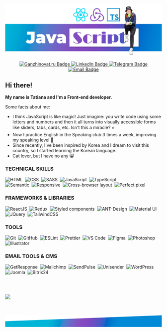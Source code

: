 ![Header image](./header-img.webp)

<div align="center">
  <a href="https://ganzhinovat.ru/" target="_blank">
    <img src="https://img.shields.io/badge/-ganzhinovat.ru-f209b1?style=for-the-badge&logo=firefoxbrowser&logoColor=ffffff" alt="Ganzhinovat.ru Badge"/>
  </a>
  <a href="https://www.linkedin.com/in/tatiana-ganzhinova/" target="_blank">
    <img src="https://img.shields.io/badge/-LinkedIn-0045CB?style=for-the-badge&logo=LinkedIn&logoColor=ffffff" alt="LinkedIn Badge"/>
  </a>
  <a href="https://t.me/pesukarhutg/" target="_blank">
    <img src="https://img.shields.io/badge/-telegram-blue?style=for-the-badge&logo=Telegram&logoColor=ffffff" alt="Telegram Badge"/>
  </a>
  <a href="mailto:ganzhinovat@yandex.ru" target="_blank">
    <img src="https://img.shields.io/badge/-email-0045CB?style=for-the-badge&logo=mail.ru&logoColor=ffffff" alt="Email Badge"/>
  </a>
</div>

<!-- <div align="center">
  <img src="https://komarev.com/ghpvc/?username=PesukarhuTG&style=flat-square&color=blue" alt=""/>
</div> -->

## Hi there!

**My name is Tatiana and I'm a Front-end developer.**

Some facts about me:

- I think JavaScript is like magic! Just imagine: you write code using some letters and numbers and then it all turns into visually accessible forms like sliders, tabs, cards, etc. Isn't this a miracle? ⭐️
- Now I practice English in the Speaking club 3 times a week, improving my speaking level 💪
- Since recently, I've been inspired by Korea and I dream to visit this country, so I started learning the Korean language.
- Cat lover, but I have no any 😸

### TECHNICAL SKILLS

![HTML](https://img.shields.io/badge/-HTML-764abc?style=flat-square&logo=HTML5&logoColor=fb80fa)&nbsp;
![CSS](https://img.shields.io/badge/-CSS-764abc?style=flat-square&logo=CSS3&logoColor=63d8f8)&nbsp;
![SASS](https://img.shields.io/badge/-SASS-764abc?style=flat-square&logo=SASS&logoColor=fb80fa)&nbsp;
![JavaScript](<https://img.shields.io/badge/-JavaScript_(ES5/ES6+)-764abc?style=flat-square&logo=javascript&logoColor=fbf808>)&nbsp;
![TypeScript](https://img.shields.io/badge/-TypeScript-764abc?style=flat-square&logo=typescript&logoColor=63d8f8)&nbsp;<br>
![Semantic](https://img.shields.io/badge/Semantic%20layout-5c81c9)&nbsp;
![Responsive](https://img.shields.io/badge/Responsive_/%20adaptive%20design-5c81c9)&nbsp;
![Cross-browser layout](https://img.shields.io/badge/Cross%20browser%20layout-5c81c9)&nbsp;
![Perfect pixel](https://img.shields.io/badge/Perfect%20pixel-5c81c9)&nbsp;

### FRAMEWORKS & LIBRARIES

![ReactJS](https://img.shields.io/badge/-ReactJS-764abc?style=flat-square&logo=react&logoColor=63d8f8)&nbsp;
![Redux](https://img.shields.io/badge/-Redux-764abc?style=flat-square&logo=Redux&logoColor=63d8f8)&nbsp;
![Styled components](https://img.shields.io/badge/-Styled_Components-764abc?style=flat-square&logo=styledcomponents)&nbsp;
![ANT-Design](https://img.shields.io/badge/-ANT_Design-764abc?style=flat-square&logo=antdesign&logoColor=63d8f8)&nbsp;
![Material UI](https://img.shields.io/badge/-Material_UI-764abc?style=flat-square&logo=mui&logoColor=63d8f8)&nbsp;
![JQuery](https://img.shields.io/badge/-JQuery-764abc?style=flat-square&logo=JQuery&logoColor=63d8f8)&nbsp;
![TailwindCSS](https://img.shields.io/badge/-TailwindCSS-764abc?style=flat-square&logo=TailwindCSS&logoColor=63d8f8)&nbsp;

### TOOLS

![Git](https://img.shields.io/badge/-Git-5c81c9?style=flat-square&logo=git&logoColor=fb80fa)&nbsp;
![GitHub](https://img.shields.io/badge/-GitHub-5c81c9?style=flat-square&logo=github&logoColor=FFFFFF)&nbsp;
![ESLint](https://img.shields.io/badge/-ESLint-5c81c9?style=flat-square&logo=eslint&logoColor=4a31c3)&nbsp;
![Prettier](https://img.shields.io/badge/-Prettier-5c81c9?style=flat-square&logo=prettier&logoColor=fbf808)&nbsp;
![VS Code](https://img.shields.io/badge/-VSCode-5c81c9?style=flat-square&logo=visual-studio-code&logoColor=63d8f8)&nbsp;
![Figma](https://img.shields.io/badge/-Figma-5c81c9?style=flat-square&logo=figma&logoColor=fb80fa)&nbsp;
![Photoshop](https://img.shields.io/badge/-Photoshop-5c81c9?style=flat-square&logo=adobe-photoshop&logoColor=63d8f8)&nbsp;
![Illustrator](https://img.shields.io/badge/-Illustrator-5c81c9?style=flat-square&logo=adobeillustrator&logoColor=fb80fa)&nbsp;

### EMAIL TOOLS & CMS

![GetResponse](https://img.shields.io/badge/-GetResponse-764abc?style=flat-square&logo=minutemailer&logoColor=63d8f8)&nbsp;
![Mailchimp](https://img.shields.io/badge/-Mailchimp-764abc?style=flat-square&logo=Mailchimp)&nbsp;
![SendPulse](https://img.shields.io/badge/-SendPulse-764abc?style=flat-square&logo=minutemailer&logoColor=63d8f8)&nbsp;
![Unisender](https://img.shields.io/badge/-Unisender-764abc?style=flat-square&logo=datadog&logoColor=fbf808)&nbsp;
![WordPress](https://img.shields.io/badge/-WordPress-764abc?style=flat-square&logo=WordPress&logoColor=FFFFFF)&nbsp;
![Joomla](https://img.shields.io/badge/-Joomla-764abc?style=flat-square&logo=Joomla&logoColor=63d8f8)&nbsp;
![Bitrix24](https://img.shields.io/badge/-Bitrix24-764abc?style=flat-square&logo=bookalope&logoColor=63d8f8)&nbsp;

<!-- ### MY STATS

![Anurag's GitHub stats](https://github-readme-stats.vercel.app/api?username=pesukarhutg&theme=highcontrast&show_icons=true)

[![Top Langs](https://github-readme-stats-git-masterrstaa-rickstaa.vercel.app/api/top-langs/?username=pesukarhutg&theme=highcontrast)](https://github.com/pesukarhutg/github-readme-stats) -->

<br><br>

[![](https://www.codewars.com/users/pesukarhuTG/badges/large)](https://www.codewars.com/users/pesukarhuTG)

<br><br>
![Footer image](./footer-img.webp)

